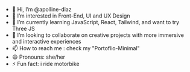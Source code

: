 - 👋 Hi, I’m @apolline-diaz
- 👀 I’m interested in Front-End, UI and UX Design
- 🌱 I’m currently learning JavaScript, React, Tailwind, and want to try Three JS
- 💞️ I’m looking to collaborate on creative projects with more immersive and interactive experiences
- 📫 How to reach me : check my "Portoflio-Minimal"
- 😄 Pronouns: she/her
- ⚡ Fun fact: i ride motorbike

<!---
apolline-diaz/apolline-diaz is a ✨ special ✨ repository because its `README.md` (this file) appears on your GitHub profile.
You can click the Preview link to take a look at your changes.
--->
